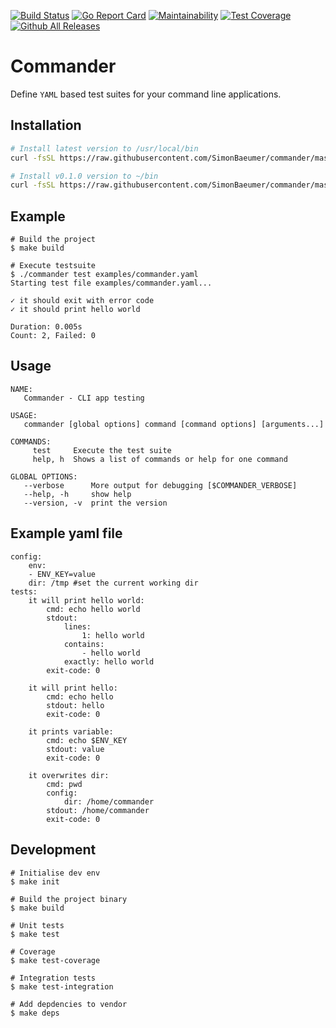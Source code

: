 [![Build Status](https://travis-ci.org/SimonBaeumer/commander.svg?branch=master)](https://travis-ci.org/SimonBaeumer/commander)
[![Go Report Card](https://goreportcard.com/badge/github.com/SimonBaeumer/commander)](https://goreportcard.com/report/github.com/SimonBaeumer/commander)
[![Maintainability](https://api.codeclimate.com/v1/badges/cc848165784e0f809a51/maintainability)](https://codeclimate.com/github/SimonBaeumer/commander/maintainability)
[![Test Coverage](https://api.codeclimate.com/v1/badges/cc848165784e0f809a51/test_coverage)](https://codeclimate.com/github/SimonBaeumer/commander/test_coverage)
[![Github All Releases](https://img.shields.io/github/downloads/SimonBaeumer/commander/total.svg)](https://github.com/SimonBaeumer/commander/releases)

# Commander

Define `YAML` based test suites for your command line applications.

## Installation

```bash
# Install latest version to /usr/local/bin
curl -fsSL https://raw.githubusercontent.com/SimonBaeumer/commander/master/install.sh | sh

# Install v0.1.0 version to ~/bin
curl -fsSL https://raw.githubusercontent.com/SimonBaeumer/commander/master/install.sh | COMMANDER_VER=v0.1.0 COMMANDER_DST=~/bin sh
```

## Example

```
# Build the project
$ make build

# Execute testsuite
$ ./commander test examples/commander.yaml
Starting test file examples/commander.yaml...

✓ it should exit with error code
✓ it should print hello world

Duration: 0.005s
Count: 2, Failed: 0
```

## Usage

```
NAME:
   Commander - CLI app testing

USAGE:
   commander [global options] command [command options] [arguments...]

COMMANDS:
     test     Execute the test suite
     help, h  Shows a list of commands or help for one command

GLOBAL OPTIONS:
   --verbose      More output for debugging [$COMMANDER_VERBOSE]
   --help, -h     show help
   --version, -v  print the version
```

## Example yaml file

```
config:
    env:
    - ENV_KEY=value
    dir: /tmp #set the current working dir
tests:
    it will print hello world:
        cmd: echo hello world
        stdout:
            lines:
                1: hello world
            contains: 
                - hello world
            exactly: hello world
        exit-code: 0
            
    it will print hello:
        cmd: echo hello
        stdout: hello
        exit-code: 0
        
    it prints variable:
        cmd: echo $ENV_KEY
        stdout: value
        exit-code: 0
    
    it overwrites dir:
        cmd: pwd
        config:
            dir: /home/commander
        stdout: /home/commander
        exit-code: 0
```

## Development

```
# Initialise dev env
$ make init

# Build the project binary
$ make build

# Unit tests
$ make test

# Coverage
$ make test-coverage

# Integration tests
$ make test-integration

# Add depdencies to vendor
$ make deps
```
